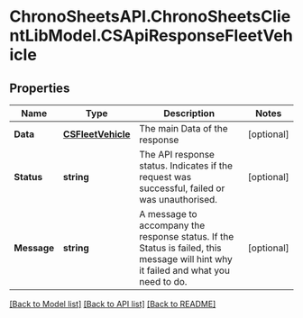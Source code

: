# ChronoSheetsAPI.ChronoSheetsClientLibModel.CSApiResponseFleetVehicle
## Properties

Name | Type | Description | Notes
------------ | ------------- | ------------- | -------------
**Data** | [**CSFleetVehicle**](CSFleetVehicle.md) | The main Data of the response | [optional] 
**Status** | **string** | The API response status. Indicates if the request was successful, failed or was unauthorised. | [optional] 
**Message** | **string** | A message to accompany the response status.  If the Status is failed, this message will hint why it failed and what you need to do. | [optional] 

[[Back to Model list]](../README.md#documentation-for-models) [[Back to API list]](../README.md#documentation-for-api-endpoints) [[Back to README]](../README.md)

